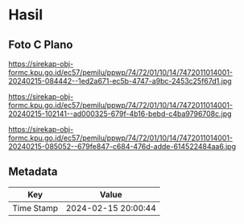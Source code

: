 # Hasil

## Foto C Plano

https://sirekap-obj-formc.kpu.go.id/ec57/pemilu/ppwp/74/72/01/10/14/7472011014001-20240215-084442--1ed2a671-ec5b-4747-a9bc-2453c25f67d1.jpg

https://sirekap-obj-formc.kpu.go.id/ec57/pemilu/ppwp/74/72/01/10/14/7472011014001-20240215-102141--ad000325-679f-4b16-bebd-c4ba9796708c.jpg

https://sirekap-obj-formc.kpu.go.id/ec57/pemilu/ppwp/74/72/01/10/14/7472011014001-20240215-085052--679fe847-c684-476d-adde-614522484aa6.jpg


## Metadata

| Key        | Value               |
| ---------- | ------------------- |
| Time Stamp | 2024-02-15 20:00:44 |



